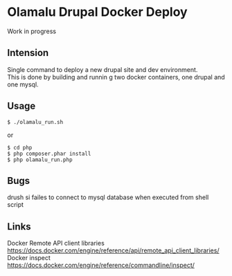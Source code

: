 Olamalu Drupal Docker Deploy
=============

Work in progress

Intension
--------------
Single command to deploy a new drupal site and dev environment.  
This is done by building and runnin g two docker containers, one drupal and one mysql.


Usage
---------

```
$ ./olamalu_run.sh
```
or
```
$ cd php
$ php composer.phar install
$ php olamalu_run.php
```

Bugs
-------
drush si failes to connect to mysql database when executed from shell script


Links
--------
Docker Remote API client libraries  
https://docs.docker.com/engine/reference/api/remote_api_client_libraries/  
Docker inspect  
https://docs.docker.com/engine/reference/commandline/inspect/  